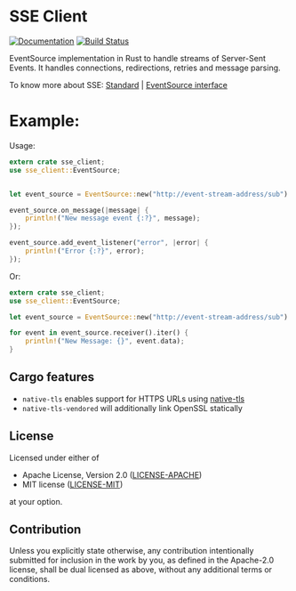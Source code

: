 # SSE Client

[![Documentation](https://docs.rs/sse-client/badge.svg)](https://docs.rs/sse-client/) [![Build Status](https://travis-ci.com/viniciusgerevini/sse-client.svg?branch=master)](https://travis-ci.com/viniciusgerevini/sse-client)

EventSource implementation in Rust to handle streams of Server-Sent Events.
It handles connections, redirections, retries and message parsing.

To know more about SSE: [Standard](https://html.spec.whatwg.org/multipage/server-sent-events.html) | [EventSource interface](https://developer.mozilla.org/en-US/docs/Web/API/EventSource)

# Example:

Usage:

```rust
extern crate sse_client;
use sse_client::EventSource;


let event_source = EventSource::new("http://event-stream-address/sub").unwrap();

event_source.on_message(|message| {
    println!("New message event {:?}", message);
});

event_source.add_event_listener("error", |error| {
    println!("Error {:?}", error);
});

```

Or:

```rust
extern crate sse_client;
use sse_client::EventSource;

let event_source = EventSource::new("http://event-stream-address/sub").unwrap();

for event in event_source.receiver().iter() {
    println!("New Message: {}", event.data);
}
```
## Cargo features

* `native-tls` enables support for HTTPS URLs using [native-tls](https://crates.io/crates/native-tls)
* `native-tls-vendored` will additionally link OpenSSL statically

## License

Licensed under either of

 * Apache License, Version 2.0
   ([LICENSE-APACHE](LICENSE-APACHE))
 * MIT license
   ([LICENSE-MIT](LICENSE-MIT))

at your option.

## Contribution

Unless you explicitly state otherwise, any contribution intentionally submitted
for inclusion in the work by you, as defined in the Apache-2.0 license, shall be
dual licensed as above, without any additional terms or conditions.
